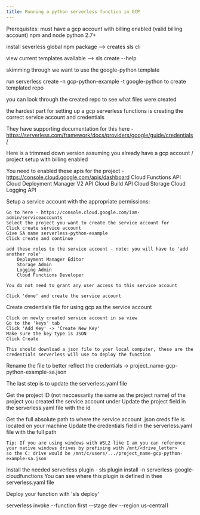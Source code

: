 ```yaml
---
title: Running a python serverless function in GCP
---
```


Prerequistes:
    must have a gcp account with billing enabled (valid billing account)
    npm and node
    python 2.7+

install severless global npm package --> creates sls cli

view current templates available --> sls create --help

skimming through we want to use the google-python template

run serverless create -n gcp-python-example -t google-python to create templated repo

you can look through the created repo to see what files were created

the hardest part for setting up a gcp serverless functions is creating the correct service account and credentials

They have supporting documentation for this here - https://serverless.com/framework/docs/providers/google/guide/credentials/

Here is a trimmed down version assuming you already have a gcp account / project setup with billing enabled

You need to enabled these apis for the project - https://console.cloud.google.com/apis/dashboard
Cloud Functions API
Cloud Deployment Manager V2 API
Cloud Build API
Cloud Storage
Cloud Logging API

Setup a service account with the appropriate permissions:

    Go to here - https://console.cloud.google.com/iam-admin/serviceaccounts
    Select the project you want to create the service account for
    Click create service account
    Give SA name serverless-python-example
    Click create and continue

    add these roles to the service account - note: you will have to 'add another role'
        Deployment Manager Editor
        Storage Admin
        Logging Admin
        Cloud Functions Developer

    You do not need to grant any user access to this service account

    Click 'done' and create the service account

Create credentials file for using gcp as the service account

    Click on newly created service account in sa view
    Go to the 'keys' tab
    Click 'Add Key' -> 'Create New Key'
    Make sure the key type is JSON
    Click Create

    This should download a json file to your local computer, these are the credentials serverless will use to deploy the function

Rename the file to better reflect the credentials -> project_name-gcp-python-example-sa.json

The last step is to update the serverless.yaml file

Get the project ID (not neccessarily the same as the project name) of the project you created the service account under
Update the project field in the serverless.yaml file with the id

Get the full absolute path to where the service account .json creds file is located on your machine
Update the credentials field in the serverless.yaml file with the full path

    Tip: If you are using windows with WSL2 like I am you can reference your native windows drives by prefixing with /mnt/<drive_letter>
    so the C: drive would be /mnt/c/users/.../project_name-gcp-python-example-sa.json

Install the needed serverless plugin - sls plugin install -n serverless-google-cloudfunctions
You can see where this plugin is defined in thee serverless.yaml file

Deploy your function with 'sls deploy'

serverless invoke --function first --stage dev --region us-central1

